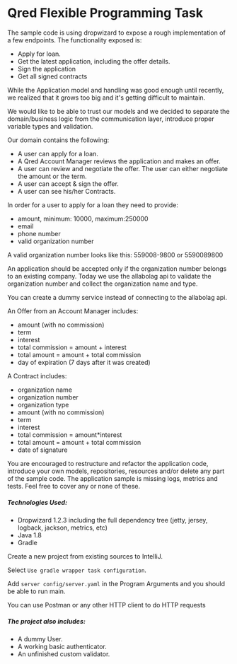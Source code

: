 # Qred Flexible Programming Task

The sample code is using dropwizard to expose a rough implementation of a few endpoints.
The functionality exposed is:
* Apply for loan.
* Get the latest application, including the offer details.
* Sign the application
* Get all signed contracts

While the Application model and handling was good enough until recently, we realized that it grows too big and it's getting difficult to maintain.

We would like to be able to trust our models and we decided to separate the domain/business logic from the communication layer, introduce proper variable types and validation.

Our domain contains the following:
* A user can apply for a loan.
* A Qred Account Manager reviews the application and makes an offer.
* A user can review and negotiate the offer. The user can either negotiate the amount or the term.
* A user can accept & sign the offer. 
* A user can see his/her Contracts.


In order for a user to apply for a loan they need to provide:
* amount, minimum: 10000, maximum:250000
* email
* phone number
* valid organization number

A valid organization number looks like this: 559008-9800 or 5590089800

An application should be accepted only if the organization number belongs to an existing company.
Today we use the allabolag api to validate the organization number and collect the organization name and type. 

You can create a dummy service instead of connecting to the allabolag api.

An Offer from an Account Manager includes:
* amount (with no commission)
* term
* interest
* total commission = amount + interest
* total amount = amount + total commission
* day of expiration (7 days after it was created)

A Contract includes:
* organization name
* organization number
* organization type
* amount (with no commission)
* term
* interest 
* total commission = amount*interest
* total amount = amount + total commission
* date of signature


You are encouraged to restructure and refactor the application code, introduce your own models, repositories, resources and/or delete any part of the sample code.
The application sample is missing logs, metrics and tests. Feel free to cover any or none of these.

##### Technologies Used:
* Dropwizard 1.2.3 including the full dependency tree (jetty, jersey, logback, jackson, metrics, etc)
* Java 1.8
* Gradle


Create a new  project from existing sources to IntelliJ.

Select `Use gradle wrapper task configuration`.

Add `server config/server.yaml` in the Program Arguments and you should be able to run main.

You can use Postman or any other HTTP client to do HTTP requests 


##### The project also includes:
* A dummy User.
* A working basic authenticator.
* An unfinished custom validator.

